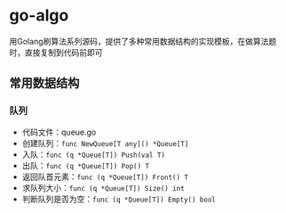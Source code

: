 # go-algo
用Golang刷算法系列源码，提供了多种常用数据结构的实现模板，在做算法题时，直接复制到代码前即可

## 常用数据结构
### 队列
- 代码文件：queue.go
- 创建队列：`func NewQueue[T any]() *Queue[T]`
- 入队：`func (q *Queue[T]) Push(val T)`
- 出队：`func (q *Queue[T]) Pop() T`
- 返回队首元素：`func (q *Queue[T]) Front() T`
- 求队列大小：`func (q *Queue[T]) Size() int`
- 判断队列是否为空：`func (q *Queue[T]) Empty() bool`